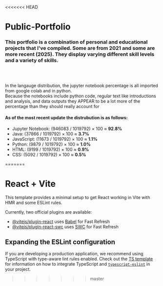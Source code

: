 <<<<<<< HEAD
<h1>Public-Portfolio</h1> 

<h3>
  This portfolio is a combination of personal and educational projects that I've compiled. Some are from 2021 and some are more recent (2025). They display varying different skill levels and a variety of skills.
</h3>

<br>
<br>

<p>
  In the langauge distribution, the jupyter notebook percentage is all imported from google colab and in python.<br>
  Because the notebooks include python code, regular text like introductions and analysis, and data outputs they APPEAR to be a lot more of the percentage than they should really account for
</p>

<h4> 
  As of the most recent update the distrubution is as follows:
</h4>

<ul>
  <li>Jupyter Notebook: (946083 / 1019792) × 100 ≈ <strong>92.8%</strong></li>
  <li>Java: (37866 / 1019792) × 100 ≈ <strong>3.7%</strong></li>
  <li>JavaScript: (11673 / 1019792) × 100 ≈ <strong>1.1%</strong></li>
  <li>Python: (9879 / 1019792) × 100 ≈ <strong>1.0%</strong></li>
  <li>HTML: (9199 / 1019792) × 100 ≈ <strong>0.9%</strong></li>
  <li>CSS: (5092 / 1019792) × 100 ≈ <strong>0.5%</strong></li>
</ul>











=======
# React + Vite

This template provides a minimal setup to get React working in Vite with HMR and some ESLint rules.

Currently, two official plugins are available:

- [@vitejs/plugin-react](https://github.com/vitejs/vite-plugin-react/blob/main/packages/plugin-react) uses [Babel](https://babeljs.io/) for Fast Refresh
- [@vitejs/plugin-react-swc](https://github.com/vitejs/vite-plugin-react/blob/main/packages/plugin-react-swc) uses [SWC](https://swc.rs/) for Fast Refresh

## Expanding the ESLint configuration

If you are developing a production application, we recommend using TypeScript with type-aware lint rules enabled. Check out the [TS template](https://github.com/vitejs/vite/tree/main/packages/create-vite/template-react-ts) for information on how to integrate TypeScript and [`typescript-eslint`](https://typescript-eslint.io) in your project.
>>>>>>> master
